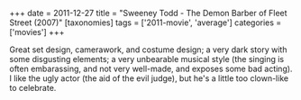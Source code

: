 +++
date = 2011-12-27
title = "Sweeney Todd - The Demon Barber of Fleet Street (2007)"
[taxonomies]
tags = ['2011-movie', 'average']
categories = ['movies']
+++

Great set design, camerawork, and costume design; a very dark story with
some disgusting elements; a very unbearable musical style (the singing
is often embarassing, and not very well-made, and exposes some bad
acting). I like the ugly actor (the aid of the evil judge), but he's a
little too clown-like to celebrate.

